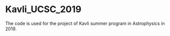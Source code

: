 # Kavli_UCSC_2019
 The code is used for the project of Kavli summer program in Astrophysics in 2019. 
